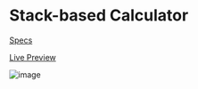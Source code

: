 # Stack-based Calculator

[Specs](https://www.theodinproject.com/courses/foundations/lessons/calculator)

[Live Preview](https://chxtio.github.io/The-Odin-Project/stack-based-calculator/)

![image](https://user-images.githubusercontent.com/33184844/103615803-13659f80-4ee0-11eb-9b63-d6ac37ad3c98.png)
